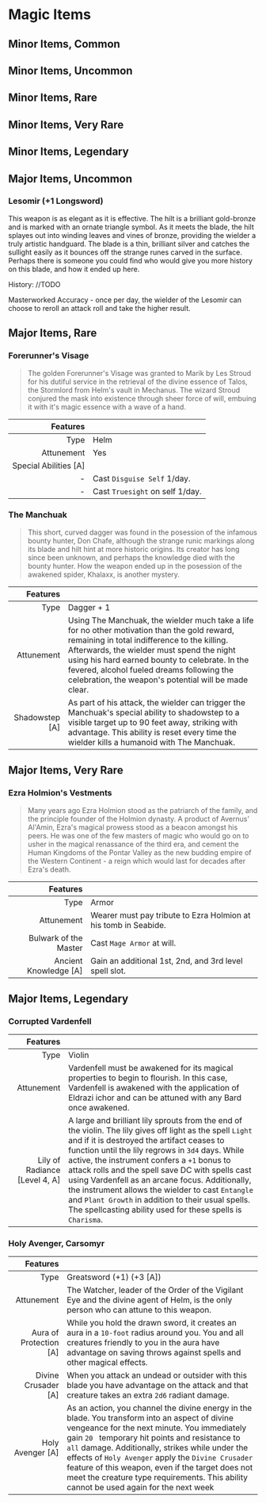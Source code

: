 # Magic Items

## Minor Items, Common

## Minor Items, Uncommon

## Minor Items, Rare

## Minor Items, Very Rare

## Minor Items, Legendary

## Major Items, Uncommon
### Lesomir (+1 Longsword)
This weapon is as elegant as it is effective. The hilt is a brilliant gold-bronze and is marked with an ornate triangle symbol. As it meets the blade, the hilt splayes out into winding leaves and vines of bronze, providing the wielder a truly artistic handguard. The blade is a thin, brilliant silver and catches the sullight easily as it bounces off the strange runes carved in the surface. Perhaps there is someone you could find who would give you more history on this blade, and how it ended up here.

History: //TODO

Masterworked Accuracy - once per day, the wielder of the Lesomir can choose to reroll an attack roll and take the higher result.

## Major Items, Rare
### Forerunner's Visage
> The golden Forerunner's Visage was granted to Marik by Les Stroud for his dutiful service in the retrieval of the divine essence of Talos, the Stormlord from Helm's vault in Mechanus. The wizard Stroud conjured the mask into existence through sheer force of will, embuing it with it's magic essence with a wave of a hand.

| Features | |
|----:|----|
| Type | Helm |
| Attunement | Yes |
| Special Abilities [A] | |
| - | Cast `Disguise Self` 1/day. |
| - | Cast `Truesight` on self 1/day. |

### The Manchuak
> This short, curved dagger was found in the posession of the infamous bounty hunter, Don Chafe, although the strange runic markings along its blade and hilt hint at more historic origins. Its creator has long since been unknown, and perhaps the knowledge died with the bounty hunter. How the weapon ended up in the posession of the awakened spider, Khalaxx, is another mystery.

| Features | |
|----:|----|
| Type | Dagger + 1 |
| Attunement | Using The Manchuak, the wielder much take a life for no other motivation than the gold reward, remaining in total indifference to the killing. Afterwards, the wielder must spend the night using his hard earned bounty to celebrate. In the fevered, alcohol fueled dreams following the celebration, the weapon's potential will be made clear.  |
| Shadowstep [A] | As part of his attack, the wielder can trigger the Manchuak's special ability to shadowstep to a visible target up to 90 feet away, striking with advantage. This ability is reset every time the wielder kills a humanoid with The Manchuak. |

## Major Items, Very Rare
### Ezra Holmion's Vestments
> Many years ago Ezra Holmion stood as the patriarch of the family, and the principle founder of the Holmion dynasty. A product of Avernus' Al'Amin, Ezra's magical prowess stood as a beacon amongst his peers. He was one of the few masters of magic who would go on to usher in the magical renassance of the third era, and cement the Human Kingdoms of the Pontar Valley as the new budding empire of the Western Continent - a reign which would last for decades after Ezra's death.

| Features | |
|----:|----|
| Type | Armor |
| Attunement | Wearer must pay tribute to Ezra Holmion at his tomb in Seabide. |
| Bulwark of the Master | Cast `Mage Armor` at will. |
| Ancient Knowledge [A] | Gain an additional 1st, 2nd, and 3rd level spell slot. |

## Major Items, Legendary
### Corrupted Vardenfell
| Features | |
|----:|----|
| Type | Violin |
| Attunement | Vardenfell must be awakened for its magical properties to begin to flourish. In this case, Vardenfell is awakened with the application of Eldrazi ichor and can be attuned with any Bard once awakened. |
| Lily of Radiance [Level 4, A] | A large and brilliant lily sprouts from the end of the violin. The lily gives off light as the spell `Light` and if it is destroyed the artifact ceases to function until the lily regrows in `3d4` days. While active, the instrument confers a `+1` bonus to attack rolls and the spell save DC with spells cast using Vardenfell as an arcane focus. Additionally, the instrument allows the wielder to cast `Entangle` and `Plant Growth` in addition to their usual spells. The spellcasting ability used for these spells is `Charisma`. |

### Holy Avenger, Carsomyr
| Features | |
|----:|----|
| Type | Greatsword (+1) (+3 [A]) |
| Attunement | The Watcher, leader of the Order of the Vigilant Eye and the divine agent of Helm, is the only person who can attune to this weapon. |
| Aura of Protection [A] | While you hold the drawn sword, it creates an aura in a `10-foot` radius around you. You and all creatures friendly to you in the aura have advantage on saving throws against spells and other magical effects. |
| Divine Crusader [A] | When you attack an undead or outsider with this blade you have advantage on the attack and that creature takes an extra `2d6` radiant damage. |
| Holy Avenger [A] | As an action, you channel the divine energy in the blade. You transform into an aspect of divine vengeance for the next minute. You immediately gain `20 ` temporary hit points and resistance to `all` damage. Additionally, strikes while under the effects of `Holy Avenger` apply the `Divine Crusader` feature of this weapon, even if the target does not meet the creature type requirements. This ability cannot be used again for the next week |